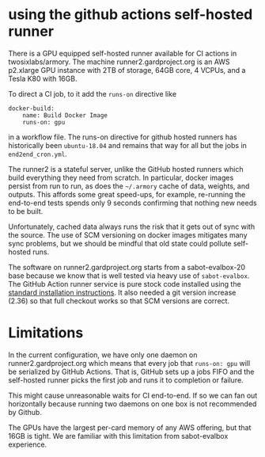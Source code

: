 # using the github actions self-hosted runner

There is a GPU equipped self-hosted runner available for CI actions in
twosixlabs/armory. The machine runner2.gardproject.org is an AWS p2.xlarge
GPU instance with 2TB of storage, 64GB core, 4 VCPUs, and a Tesla K80 with 16GB.

To direct a CI job, to it add the `runs-on` directive like

    docker-build:
        name: Build Docker Image
        runs-on: gpu

in a workflow file. The runs-on directive for github hosted runners has
historically been `ubuntu-18.04` and remains that way for all but the
jobs in `end2end_cron.yml`.

The runner2 is a stateful server, unlike the GitHub hosted runners which
build everything they need from scratch.  In particular, docker images persist
from run to run, as does the `~/.armory` cache of data, weights, and outputs.
This affords some great speed-ups, for example, re-running the end-to-end tests
spends only 9 seconds confirming that nothing new needs to be built.

Unfortunately, cached data always runs the risk that it gets out of sync with
the source.  The use of SCM versioning on docker images mitigates many sync problems,
but we should be mindful that old state could pollute self-hosted runs.

The software on runner2.gardproject.org starts from a sabot-evalbox-20 base because we
know that is well tested via heavy use of `sabot-evalbox`. The GitHub Action runner
service is pure stock code installed using the [standard installation
instructions](https://github.com/twosixlabs/armory/settings/actions/runners/new).
It also needed a git version increase (2.36) so that full checkout works so that
SCM versions are correct.

# Limitations

In the current configuration, we have only one daemon on runner2.gardproject.org
which means that every job that `runs-on: gpu` will be serialized by GitHub Actions.
That is, GitHub sets up a jobs FIFO and the self-hosted runner picks the first job and
runs it to completion or failure.

This might cause unreasonable waits for CI end-to-end. If so we can fan out horizontally
because running two daemons on one box is not recommended by Github.

The GPUs have the largest per-card memory of any AWS offering, but that 16GB is
tight. We are familiar with this limitation from sabot-evalbox experience.
